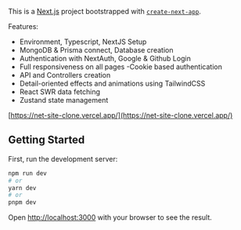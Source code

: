 This is a [Next.js](https://nextjs.org/) project bootstrapped with [`create-next-app`](https://github.com/vercel/next.js/tree/canary/packages/create-next-app).

Features:

- Environment, Typescript, NextJS Setup
- MongoDB & Prisma connect, Database creation
- Authentication with NextAuth, Google & Github Login
- Full responsiveness on all pages
-Cookie based authentication
- API and Controllers creation
- Detail-oriented effects and animations using TailwindCSS
- React SWR data fetching
- Zustand state management

[https://net-site-clone.vercel.app/](https://net-site-clone.vercel.app/)

## Getting Started

First, run the development server:

```bash
npm run dev
# or
yarn dev
# or
pnpm dev
```

Open [http://localhost:3000](http://localhost:3000) with your browser to see the result.

